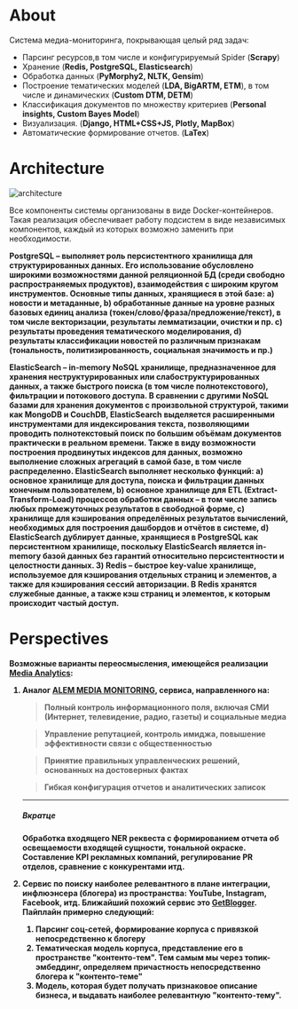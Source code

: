 # About

Система медиа-мониторинга, покрывающая целый ряд задач:

- Парсинг ресурсов,в том числе и конфигурируемый Spider (<b>Scrapy</b>) 
- Хранение (<b>Redis, PostgreSQL, Elasticsearch</b>)
- Обработка данных (<b>PyMorphy2, NLTK, Gensim</b>) 
- Построение тематических моделей (<b>LDA, BigARTM, ETM</b>), в том числе и динамических (<b>Custom DTM, DETM</b>)
- Классификация документов по множеству критериев (<b>Personal insights, Custom Bayes Model</b>)
- Визуализация. (<b>Django, HTML+CSS+JS, Plotly, MapBox</b>)
- Автоматические формирование отчетов. (<b>LaTex</b>)

# Architecture

![architecture](https://i.ibb.co/BtRjSmy/arch.jpg)

Все компоненты системы организованы в виде Docker-контейнеров. Такая реализация обеспечивает работу подсистем в виде независимых компонентов, каждый из которых возможно заменить при необходимости.

<b>PostgreSQL<b> – выполняет роль персистентного хранилища для структурированных данных. Его использование обусловлено широкими возможностями данной реляционной БД (среди свободно распространяемых продуктов), взаимодействия с широким кругом инструментов. Основные типы данных, хранящиеся в этой базе:
        a) новости и метаданные,
        b) обработанные данные на уровне разных базовых единиц анализа (токен/слово/фраза/предложение/текст), в том числе векторизации, результаты лемматизации, очистки и пр.
        c) результаты проведения тематического моделирования,
        d) результаты классификации новостей по различным признакам (тональность, политизированность, социальная значимость и пр.)
        
<b>ElasticSearch</b> – in-memory NoSQL хранилище, предназначенное для хранения неструктурированных или слабоструктурированных данных, а также быстрого поиска (в том числе полнотекстового), фильтрации и потокового доступа. В сравнении с другими NoSQL базами для хранения документов с произвольной структурой, такими как MongoDB и CouchDB, ElasticSearch выделяется расширенными инструментами для индексирования текста, позволяющими проводить полнотекстовый поиск по большим объёмам документов практически в реальном времени. Также в виду возможности построения продвинутых индексов для данных, возможно выполнение сложных агрегаций в самой базе, в том числе распределенно. ElasticSearch выполняет несколько функций:
        a) основное хранилище для доступа, поиска и фильтрации данных конечным пользователем,
        b) основное хранилище для ETL (Extract-Transform-Load) процессов обработки данных – в том числе запись любых промежуточных результатов в свободной форме,
        c) хранилище для кэширования определённых результатов вычислений, необходимых для построения дашбордов и отчётов в системе,
        d) ElasticSearch дублирует данные, хранящиеся в PostgreSQL как персистентном хранилище, поскольку ElasticSearch является in-memory базой данных без гарантий относительно персистентности и целостности данных.
3) <b>Redis</b> – быстрое key-value хранилище, используемое для кэширования отдельных страниц и элементов, а также для кэширования сессий авторизации. В Redis хранятся служебные данные, а также кэш страниц и элементов, к которым происходит частый доступ.

# Perspectives
Возможные варианты переосмысления, имеющейся реализации [Media Analytics](https://nlp.iict.kz/):
1. Аналог [ALEM MEDIA MONITORING](https://alem.kz/product-1/), сервиса, направленного на:

    > Полный контроль информационного поля, включая СМИ (Интернет, телевидение, радио, газеты) и социальные медиа

    > Управление репутацией, контроль имиджа, повышение эффективности связи с общественностью

    > Принятие правильных управленческих решений, основанных на достоверных фактах

    > Гибкая конфигурация отчетов и аналитических записок
    
    ___
    ##### Вкратце
    Обработка входящего NER реквеста с формированием отчета об освещаемости входящей сущности, тональной окраске. Составление KPI рекламных компаний, регулирование PR отделов, сравнение с конкурентами итд.

2. Сервис по поиску наиболее релевантного в плане интеграции, инфлюэнсера (блогера) из пространства: YouTube, Instagram, Facebook, итд. Ближайший похожий сервис это [GetBlogger](https://getblogger.ru/). Пайплайн примерно следующий:

    1) Парсинг соц-сетей, формирование корпуса с привязкой непосредственно к блогеру
    2) Тематическая модель корпуса, представление его в пространстве "контенто-тем". Тем самым мы через топик-эмбеддинг, определяем причастность непосредственно блогера к "контенто-теме"
    3) Модель, которая будет получать признаковое описание бизнеса, и выдавать наиболее релевантную "контенто-тему".
